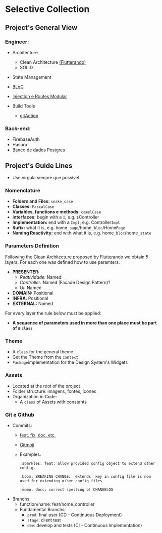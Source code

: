 # Selective Collection

## Project's General View 
### Engineer:

- Architecture
  - Clean Architecture [(Flutterando)](https://github.com/Flutterando/Clean-Dart)
  - SOLID
  	
- State Management 
 - [BLoC](https://pub.dev/packages/flutter_bloc)
 - [Injection e Routes Modular](https://pub.dev/packages/flutter_modular)

- Build Tools	
  - [gitAction](https://github.com/features/actions)

### Back-end:
   - FirebaseAuth
   - Hasura 
   - Banco de dados Postgres


## Project's Guide Lines

- Use vírgula sempre que possível
### Nomenclature

- **Folders and Files:** `snake_case`
- **Classes:** `PascalCase`
- **Variables, functions e methods:** `camelCase`
- **Interfaces:** begin with a `I`, e.g. `I`Controller
- **Implementation:** end with a `Impl`, e.g. Controller`Impl`
- **Sufix:** what it is, e.g. home`_page`/home`_bloc`/Home`Page` 
- **Naming Reactivity:** end with what it is, e.g. home`_bloc`/home`_state`

### Parameters Definition

Following the [Clean Architecture proposed by Flutterando](https://github.com/Flutterando/Clean-Dart#clean-dart-1) we obtain 5 layers. For each one was defined how to use paramters.

- **PRESENTER:**
    - *Reatividade:* Named
    - *Controller:* Named (Facade Design Pattern)?
    - *UI:* Named  
- **DOMAIN:** Positional
- **INFRA**: Positional
- **EXTERNAL:** Named

For every layer the rule below must be applied:
- **A sequence of parameters used in more than one place must be part of a `class`**

### Theme

- A `class` for the general theme 
- Get the Theme from the `context`
- `Package`implementation for the Design System's Widgets
### Assets

- Located at the root of the project
- Folder structure: imagens, fontes, ícones
- Organization in Code:
    - A `class` of Assets with constants

### Git e Github
- Commits: 
    - [feat, fix, doc, etc.](https://www.conventionalcommits.org/pt-br/v1.0.0/)
    - [Gitmoji](https://gitmoji.dev/)
    - Examples:

        ```
        :sparkles: feat: allow provided config object to extend other configs

        :boom: BREAKING CHANGE: `extends` key in config file is now used for extending other config files

        :memo: docs: correct spelling of CHANGELOG
        ```
- Branchs:
    - function/name: feat/home_controller
    - Fundamental Branchs:
        - `prod`: final user (CD - Continuous Deployment)
        - `stage`: client test
        - `dev`: develop and tests (CI - Continuous Implementation)


